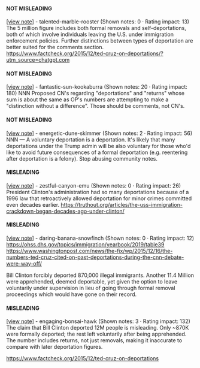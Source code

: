 #### NOT MISLEADING

[[view note]](https://x.com/i/birdwatch/n/1884677361959903337) - talented-marble-rooster (Shown notes: 0 · Rating impact: 13)
The 5 million figure includes both formal removals and self-deportations, both of which involve individuals leaving the U.S. under immigration enforcement policies. Further distinctions between types of deportation are better suited for the comments section. https://www.factcheck.org/2015/12/ted-cruz-on-deportations/?utm_source=chatgpt.com

#### NOT MISLEADING

[[view note]](https://x.com/i/birdwatch/n/1884585396106940608) - fantastic-sun-kookaburra (Shown notes: 20 · Rating impact: 180)
NNN
Proposed CN's regarding "deportations" and "returns" whose sum is about the same as OP's numbers are attempting to make a "distinction without a difference". Those should be comments, not CN's.

#### NOT MISLEADING

[[view note]](https://x.com/i/birdwatch/n/1884529663424544871) - energetic-dune-skimmer (Shown notes: 2 · Rating impact: 56)
NNN — A voluntary deportation is a deportation. It's likely that many deportations under the Trump admin will be also voluntary for those who'd like to avoid future consequences of a formal deportation (e.g. reentering after deportation is a felony). Stop abusing community notes.

#### MISLEADING

[[view note]](https://x.com/i/birdwatch/n/1884928497623384134) - zestful-canyon-emu (Shown notes: 0 · Rating impact: 26)
President Clinton's administration had so many deportations because of a 1996 law that retroactively allowed deportation for minor crimes committed even decades earlier. https://truthout.org/articles/the-uss-immigration-crackdown-began-decades-ago-under-clinton/

#### MISLEADING

[[view note]](https://x.com/i/birdwatch/n/1884533589242732613) - daring-banana-snowfinch (Shown notes: 0 · Rating impact: 12)
https://ohss.dhs.gov/topics/immigration/yearbook/2019/table39
https://www.washingtonpost.com/news/the-fix/wp/2015/12/16/the-numbers-ted-cruz-cited-on-past-deportations-during-the-cnn-debate-were-way-off/

Bill Clinton forcibly deported 870,000 illegal immigrants.
Another 11.4 Million were apprehended, deemed deportable, yet given the option to leave voluntarily under supervision in lieu of going through formal removal proceedings which would have gone on their record. 

#### MISLEADING

[[view note]](https://x.com/i/birdwatch/n/1884493839593005400) - engaging-bonsai-hawk (Shown notes: 3 · Rating impact: 132)
The claim that Bill Clinton deported 12M people is misleading. Only ~870K were formally deported; the rest left voluntarily after being apprehended. The number includes returns, not just removals, making it inaccurate to compare with later deportation figures. 

https://www.factcheck.org/2015/12/ted-cruz-on-deportations

